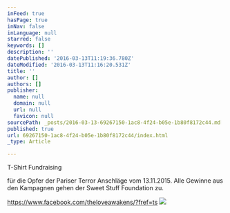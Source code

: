 ```yaml
---
inFeed: true
hasPage: true
inNav: false
inLanguage: null
starred: false
keywords: []
description: ''
datePublished: '2016-03-13T11:19:36.780Z'
dateModified: '2016-03-13T11:16:20.531Z'
title: ''
author: []
authors: []
publisher:
  name: null
  domain: null
  url: null
  favicon: null
sourcePath: _posts/2016-03-13-69267150-1ac8-4f24-b05e-1b80f8172c44.md
published: true
url: 69267150-1ac8-4f24-b05e-1b80f8172c44/index.html
_type: Article

---
```

T-Shirt Fundraising 

für die Opfer der Pariser Terror Anschläge vom 13.11.2015\. Alle Gewinne aus den Kampagnen gehen der Sweet Stuff Foundation zu.

https://www.facebook.com/theloveawakens/?fref=ts
![](https://the-grid-user-content.s3-us-west-2.amazonaws.com/279e66ca-6862-4fb9-8528-b1bfeea8f625.jpg)
